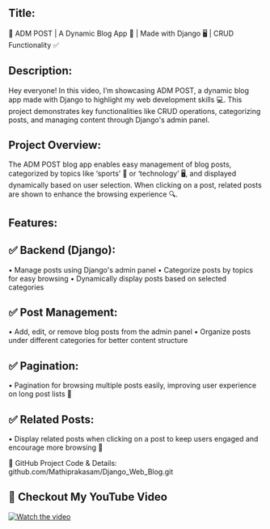 ## Title:
🚀 ADM POST | A Dynamic Blog App 📝 | Made with Django 🖥️ | CRUD Functionality ✅

## Description:
Hey everyone! In this video, I’m showcasing ADM POST, a dynamic blog app made with Django to highlight my web development skills 💻. This project demonstrates key functionalities like CRUD operations, categorizing posts, and managing content through Django's admin panel.

## Project Overview:
The ADM POST blog app enables easy management of blog posts, categorized by topics like ‘sports’ 🏀 or ‘technology’ 🖥️, and displayed dynamically based on user selection. When clicking on a post, related posts are shown to enhance the browsing experience 🔍.

## Features:
## ✅ Backend (Django):
• Manage posts using Django's admin panel
• Categorize posts by topics for easy browsing
• Dynamically display posts based on selected categories

## ✅ Post Management:
• Add, edit, or remove blog posts from the admin panel
• Organize posts under different categories for better content structure

## ✅ Pagination:
• Pagination for browsing multiple posts easily, improving user experience on long post lists 📜

## ✅ Related Posts:
• Display related posts when clicking on a post to keep users engaged and encourage more browsing 🔗

🔗 GitHub Project Code & Details: github.com/Mathiprakasam/Django_Web_Blog.git

## 🔗 Checkout My YouTube Video 
[![Watch the video](https://img.youtube.com/vi/Rn4N122PULU/maxresdefault.jpg)](https://youtu.be/Rn4N122PULU)



